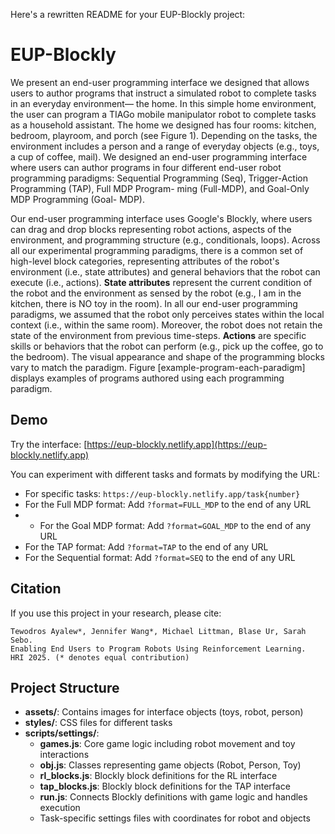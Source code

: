 Here's a rewritten README for your EUP-Blockly project:

# EUP-Blockly

We present an end-user programming interface we designed
that allows users to author programs that instruct a simulated robot to complete tasks in an everyday environment—
the home. In this simple home environment, the user can
program a TIAGo mobile manipulator robot to complete tasks
as a household assistant. The home we designed has four
rooms: kitchen, bedroom, playroom, and porch (see Figure 1).
Depending on the tasks, the environment includes a person and
a range of everyday objects (e.g., toys, a cup of coffee, mail).
We designed an end-user programming interface where
users can author programs in four different end-user robot
programming paradigms: Sequential Programming (Seq),
Trigger-Action Programming (TAP), Full MDP Program-
ming (Full-MDP), and Goal-Only MDP Programming (Goal-
MDP).

Our end-user programming interface uses Google's Blockly, where users can drag and drop blocks representing robot actions, aspects of the environment, and programming structure (e.g., conditionals, loops). Across all our experimental programming paradigms, there is a common set of high-level block categories, representing attributes of the robot's environment (i.e., state attributes) and general behaviors that the robot can execute (i.e., actions). **State attributes** represent the current condition of the robot and the environment as sensed by the robot (e.g., I am in the kitchen, there is NO toy in the room). In all our end-user programming paradigms, we assumed that the robot only perceives states within the local context (i.e., within the same room). Moreover, the robot does not retain the state of the environment from previous time-steps. **Actions** are specific skills or behaviors that the robot can perform (e.g., pick up the coffee, go to the bedroom). The visual appearance and shape of the programming blocks vary to match the paradigm. Figure [example-program-each-paradigm] displays examples of programs authored using each programming paradigm.


## Demo

Try the interface: [https://eup-blockly.netlify.app](https://eup-blockly.netlify.app)

You can experiment with different tasks and formats by modifying the URL:
- For specific tasks: `https://eup-blockly.netlify.app/task{number}`
- For the Full MDP format: Add `?format=FULL_MDP` to the end of any URL
- - For the Goal MDP format: Add `?format=GOAL_MDP` to the end of any URL
- For the TAP format: Add `?format=TAP` to the end of any URL
- For the Sequential format: Add `?format=SEQ` to the end of any URL

## Citation

If you use this project in your research, please cite:
```
Tewodros Ayalew*, Jennifer Wang*, Michael Littman, Blase Ur, Sarah Sebo. 
Enabling End Users to Program Robots Using Reinforcement Learning. 
HRI 2025. (* denotes equal contribution)
```

## Project Structure

- **assets/**: Contains images for interface objects (toys, robot, person)
- **styles/**: CSS files for different tasks
- **scripts/settings/**:
  - **games.js**: Core game logic including robot movement and toy interactions
  - **obj.js**: Classes representing game objects (Robot, Person, Toy)
  - **rl_blocks.js**: Blockly block definitions for the RL interface
  - **tap_blocks.js**: Blockly block definitions for the TAP interface
  - **run.js**: Connects Blockly definitions with game logic and handles execution
  - Task-specific settings files with coordinates for robot and objects
